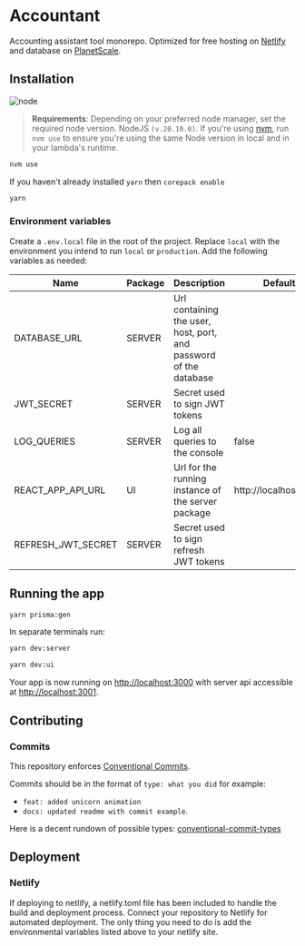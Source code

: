 # Accountant

Accounting assistant tool monorepo. Optimized for free hosting on [Netlify](https://www.netlify.com/) and database on [PlanetScale](https://www.planetscale.com/).

## Installation

![node](https://img.shields.io/badge/node-v20.10.0-brightgreen.svg?style=for-the-badge)

> **Requirements**: Depending on your preferred node manager, set the required node version. NodeJS `(v.20.10.0)`. If you're using [nvm](https://github.com/nvm-sh/nvm), run `nvm use` to ensure you're using the same Node version in local and in your lambda's runtime.

```bash
nvm use
```

If you haven't already installed `yarn` then `corepack enable`

```bash
yarn
```

### Environment variables

Create a `.env.local` file in the root of the project. Replace `local` with the environment you intend to run `local` or `production`. Add the following variables as needed:

| Name               | Package | Description                                                       | Default               |
| ------------------ | ------- | ----------------------------------------------------------------- | --------------------- |
| DATABASE_URL       | SERVER  | Url containing the user, host, port, and password of the database |                       |
| JWT_SECRET         | SERVER  | Secret used to sign JWT tokens                                    |                       |
| LOG_QUERIES        | SERVER  | Log all queries to the console                                    | false                 |
| REACT_APP_API_URL  | UI      | Url for the running instance of the server package                | http://localhost:3001 |
| REFRESH_JWT_SECRET | SERVER  | Secret used to sign refresh JWT tokens                            |                       |

## Running the app

```bash
yarn prisma:gen
```

In separate terminals run:

```bash
yarn dev:server
```

```bash
yarn dev:ui
```

Your app is now running on [http://localhost:3000](http://localhost:3000) with server api accessible at [http://localhost:3001](http://localhost:3001).

## Contributing

### Commits

This repository enforces [Conventional Commits](https://www.conventionalcommits.org/).

Commits should be in the format of `type: what you did` for example:

- `feat: added unicorn animation`
- `docs: updated readme with commit example`.

Here is a decent rundown of possible types: [conventional-commit-types
](https://github.com/commitizen/conventional-commit-types/blob/c3a9be4c73e47f2e8197de775f41d981701407fb/index.json)

## Deployment

### Netlify

If deploying to netlify, a netlify.toml file has been included to handle the build and deployment process. Connect your repository to Netlify for automated deployment. The only thing you need to do is add the environmental variables listed above to your netlify site.
